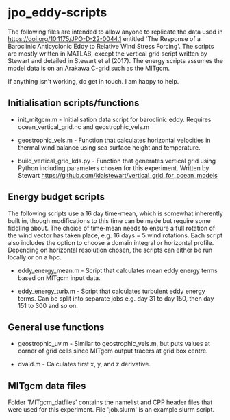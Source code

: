 # jpo_eddy-scripts

The following files are intended to allow anyone to replicate the data used in https://doi.org/10.1175/JPO-D-22-0044.1 entitled 'The Response of a Baroclinic Anticyclonic Eddy to Relative Wind Stress Forcing'. The scripts are mostly written in MATLAB, except the vertical grid script written by Stewart and detailed in Stewart et al (2017). The energy scripts assumes the model data is on an Arakawa C-grid such as the MITgcm. 

If anything isn't working, do get in touch. I am happy to help.

## Initialisation scripts/functions

- init_mitgcm.m - Initialisation data script for baroclinic eddy. Requires ocean_vertical_grid.nc and geostrophic_vels.m

- geostrophic_vels.m - Function that calculates horizontal velocities in thermal wind balance using sea surface height and temperature.

- build_vertical_grid_kds.py - Function that generates vertical grid using Python including parameters chosen for this experiment. Written by Stewart https://github.com/kialstewart/vertical_grid_for_ocean_models

## Energy budget scripts

The following scripts use a 16 day time-mean, which is somewhat inherently built in, though modifications to this time can be made but require some fiddling about. The choice of time-mean needs to ensure a full rotation of the wind vector has taken place, e.g. 16 days = 5 wind rotations. Each script also includes the option to choose a domain integral or horizontal profile. Depending on horizontal resolution chosen, the scripts can either be run locally or on a hpc.

- eddy_energy_mean.m - Script that calculates mean eddy energy terms based on MITgcm input data.

- eddy_energy_turb.m - Script that calculates turbulent eddy energy terms. Can be split into separate jobs e.g. day 31 to day 150, then day 151 to 300 and so on. 


## General use functions

- geostrophic_uv.m - Similar to geostrophic_vels.m, but puts values at corner of grid cells since MITgcm output tracers at grid box centre.

- dvald.m - Calculates first x, y, and z derivative.


## MITgcm data files
Folder 'MITgcm_datfiles' contains the namelist and CPP header files that were used for this experiment. File 'job.slurm' is an example slurm script. 


